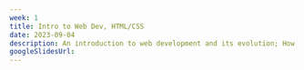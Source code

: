 ```yaml
---
week: 1
title: Intro to Web Dev, HTML/CSS
date: 2023-09-04
description: An introduction to web development and its evolution; How to succeed in this course; A quick (re)introduction to HTML and CSS - how to create nice layouts.
googleSlidesUrl: 
---
```

